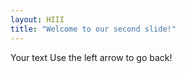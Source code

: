 ```yaml
---
layout: HIII
title: "Welcome to our second slide!"
---
```

Your text
Use the left arrow to go back!
